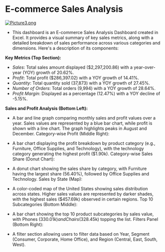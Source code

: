 
# E-commerce Sales Analysis
[![Picture3.png](https://i.postimg.cc/R0xDvtbD/Picture3.png)](https://postimg.cc/4Yw55YG6)

- This dashboard is an E-commerce Sales Analysis Dashboard created in Excel. It provides a visual summary of key sales metrics, along with a detailed breakdown of sales performance across various categories and dimensions. Here's a description of its components:

**Key Metrics (Top Section):**

- *Sales*: Total sales amount displayed ($2,297,200.86) with a year-over-year (YOY) growth of 20.62%.
- *Profit*: Total profit ($286,397.02) with a YOY growth of 14.41%.
- *Quantity*: Total quantity sold (37,873) with a YOY growth of 27.45%.
- *Number of Orders*: Total orders (9,994) with a YOY growth of 28.64%.
- *Profit Margin*: Displayed as a percentage (12.47%) with a YOY decline of -5.15%.

**Sales and Profit Analysis (Bottom Left):**

- A bar and line graph comparing monthly sales and profit values over a year. Sales values are represented by a blue bar chart, while profit is shown with a line chart. The graph highlights peaks in August and December.
Category-wise Profit (Middle Right):

- A bar chart displaying the profit breakdown by product category (e.g., Furniture, Office Supplies, and Technology), with the technology category generating the highest profit ($1.90k).
Category-wise Sales Share (Donut Chart):

- A donut chart showing the sales share by category, with Furniture having the largest share (56.40%), followed by Office Supplies and Technology.
Sales by State (Map):

- A color-coded map of the United States showing sales distribution across states. Higher sales values are represented by darker shades, with the highest sales ($457.69k) observed in certain regions.
Top 10 Subcategories (Bottom Middle):

- A bar chart showing the top 10 product subcategories by sales value, with Phones ($330.01k) and Chairs ($328.45k) topping the list.
Filters Panel (Bottom Right):

- A filter section allowing users to filter data based on Year, Segment (Consumer, Corporate, Home Office), and Region (Central, East, South, West).


